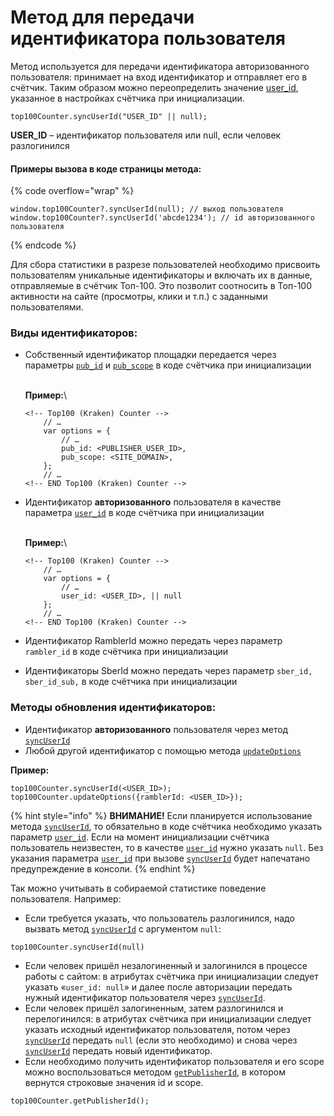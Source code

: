 # Метод для передачи идентификатора пользователя

Метод используется для передачи идентификатора авторизованного пользователя: принимает на вход идентификатор и отправляет его в счётчик. Таким образом можно переопределить значение [user\_id](../parametry-schyotchika-top-100.md), указанное в настройках счётчика при инициализации.

```
top100Counter.syncUserId("USER_ID" || null);
```

**USER\_ID** – идентификатор пользователя или null, если человек разлогинился

#### Примеры вызова в коде страницы метода:

{% code overflow="wrap" %}
```
window.top100Counter?.syncUserId(null); // выход пользователя
window.top100Counter?.syncUserId('abcde1234'); // id авторизованного пользователя
```
{% endcode %}

Для сбора статистики в разрезе пользователей необходимо присвоить пользователям уникальные идентификаторы и включать их в данные, отправляемые в счётчик Топ-100. Это позволит соотносить в Топ-100 активности на сайте (просмотры, клики и т.п.) с заданными пользователями.

### Виды идентификаторов:

*   Собственный идентификатор площадки передается через параметры [`pub_id`](../parametry-schyotchika-top-100.md) и [`pub_scope`](../parametry-schyotchika-top-100.md) в коде счётчика при инициализации

    \
    **Пример:**\\

    ```
    <!-- Top100 (Kraken) Counter -->
        // …
        var options = {
            // …
            pub_id: <PUBLISHER_USER_ID>,
            pub_scope: <SITE_DOMAIN>,
        };
        // …
    <!-- END Top100 (Kraken) Counter -->
    ```
*   Идентификатор **авторизованного** пользователя в качестве параметра [`user_id`](../parametry-schyotchika-top-100.md) в коде счётчика при инициализации

    \
    **Пример:**\\

    ```
    <!-- Top100 (Kraken) Counter -->
        // …
        var options = {
            // …
            user_id: <USER_ID>, || null
        };
        // …
    <!-- END Top100 (Kraken) Counter -->
    ```
* Идентификатор RamblerId можно передать через параметр `rambler_id` в коде счётчика при инициализации
* Идентификаторы SberId можно передать через параметр `sber_id, sber_id_sub,` в коде счётчика при инициализации

### Методы обновления идентификаторов:

* Идентификатор **авторизованного** пользователя через метод [`syncUserId`](./)
* Любой другой идентификатор с помощью метода [`updateOptions`](./)

**Пример:**

```
top100Counter.syncUserId(<USER_ID>);
top100Counter.updateOptions({ramblerId: <USER_ID>});
```

{% hint style="info" %}
**ВНИМАНИЕ!** Если планируется использование метода [`syncUserId`](./), то обязательно в коде счётчика необходимо указать параметр [`user_id`](../parametry-schyotchika-top-100.md). Если на момент инициализации счётчика пользователь неизвестен, то в качестве [`user_id`](../parametry-schyotchika-top-100.md) нужно указать `null`. Без указания параметра [`user_id`](../parametry-schyotchika-top-100.md) при вызове [`syncUserId`](./) будет напечатано предупреждение в консоли.
{% endhint %}

Так можно учитывать в собираемой статистике поведение пользователя. Например:

* Если требуется указать, что пользователь разлогинился, надо вызвать метод [`syncUserId`](./) с аргументом `null`:

```
top100Counter.syncUserId(null)
```

* Если человек пришёл незалогиненный и залогинился в процессе работы с сайтом: в атрибутах счётчика при инициализации следует указать «`user_id: null`» и далее после авторизации передать нужный идентификатор пользователя через [`syncUserId`](./).
* Если человек пришёл залогиненным, затем разлогинился и перелогинился: в атрибутах счётчика при инициализации следует указать исходный идентификатор пользователя, потом через [`syncUserId`](./) передать `null` (если это необходимо) и снова через [`syncUserId`](./) передать новый идентификатор.
* Если необходимо получить идентификатор пользователя и его scope можно воспользоваться методом [`getPublisherId`](./), в котором вернутся строковые значения id и scope.

```
top100Counter.getPublisherId();
```
